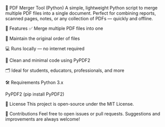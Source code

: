 📄 PDF Merger Tool (Python)
A simple, lightweight Python script to merge multiple PDF files into a single document. Perfect for combining reports, scanned pages, notes, or any collection of PDFs — quickly and offline.

🔧 Features
✅ Merge multiple PDF files into one

🔄 Maintain the original order of files

💻 Runs locally — no internet required

🧾 Clean and minimal code using PyPDF2

🗂 Ideal for students, educators, professionals, and more

🛠 Requirements
Python 3.x

PyPDF2 (pip install PyPDF2)

📜 License
This project is open-source under the MIT License.

🙌 Contributions
Feel free to open issues or pull requests. Suggestions and improvements are always welcome!

